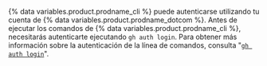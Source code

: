 {% data variables.product.prodname_cli %} puede autenticarse utilizando tu cuenta de {% data variables.product.prodname_dotcom %}. Antes de ejecutar los comandos de {% data variables.product.prodname_cli %}, necesitarás autenticarte ejecutando `gh auth login`. Para obtener más información sobre la autenticación de la línea de comandos, consulta "[`gh auth login`](https://cli.github.com/manual/gh_auth_login)".
